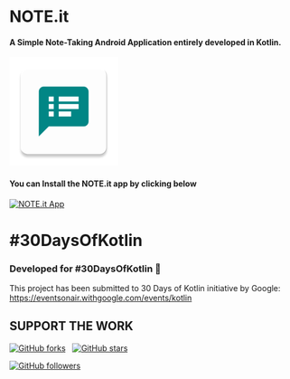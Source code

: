 # NOTE.it
#### A Simple Note-Taking Android Application entirely developed in Kotlin.
![NOTE.it icon](https://github.com/hrshmistry/NOTE.it/blob/master/app/src/main/res/mipmap-xxxhdpi/ic_launcher.png "NOTE.it")

#### You can Install the NOTE.it app by clicking below

[![NOTE.it App](https://img.shields.io/badge/NOTE.it-APK-%23018786)](https://github.com/hrshmistry/NOTE.it/raw/master/NOTE.it.apk)

# #30DaysOfKotlin
### Developed for #30DaysOfKotlin 💖
This project has been submitted to 30 Days of Kotlin initiative by Google: https://eventsonair.withgoogle.com/events/kotlin

## SUPPORT THE WORK

[![GitHub forks](https://img.shields.io/github/forks/hrshmistry/NOTE.it?label=forks&style=social)](https://github.com/hrshmistry/NOTE.it/network) &nbsp;
[![GitHub stars](https://img.shields.io/github/stars/hrshmistry/NOTE.it?style=social)](https://github.com/hrshmistry/NOTE.it/stargazers)
&nbsp;

[![GitHub followers](https://img.shields.io/github/followers/hrshmistry?label=follow&style=social)](https://github.com/hrshmistry?tab=followers)
